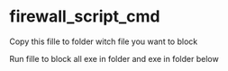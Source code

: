 # firewall_script_cmd

Copy this fille to folder witch file you want to block


Run fille to block all exe in folder and exe in folder below
